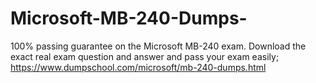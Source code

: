 # Microsoft-MB-240-Dumps-
100% passing guarantee on the Microsoft MB-240 exam. Download the exact real exam question and answer and pass your exam easily; https://www.dumpschool.com/microsoft/mb-240-dumps.html
